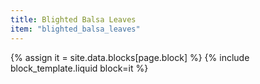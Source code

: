 ```yaml
---
title: Blighted Balsa Leaves
item: "blighted_balsa_leaves"
---
```


{% assign it = site.data.blocks[page.block] %}
{% include block_template.liquid block=it %}

